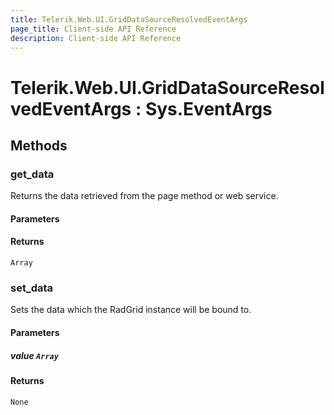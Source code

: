 ```yaml
---
title: Telerik.Web.UI.GridDataSourceResolvedEventArgs
page_title: Client-side API Reference
description: Client-side API Reference
---
```


# Telerik.Web.UI.GridDataSourceResolvedEventArgs : Sys.EventArgs 

## Methods

###  get_data

Returns the data retrieved from the page method or web service.

#### Parameters

#### Returns

`Array` 

###  set_data

Sets the data which the RadGrid instance will be bound to.

#### Parameters

##### value `Array`

#### Returns

`None` 


